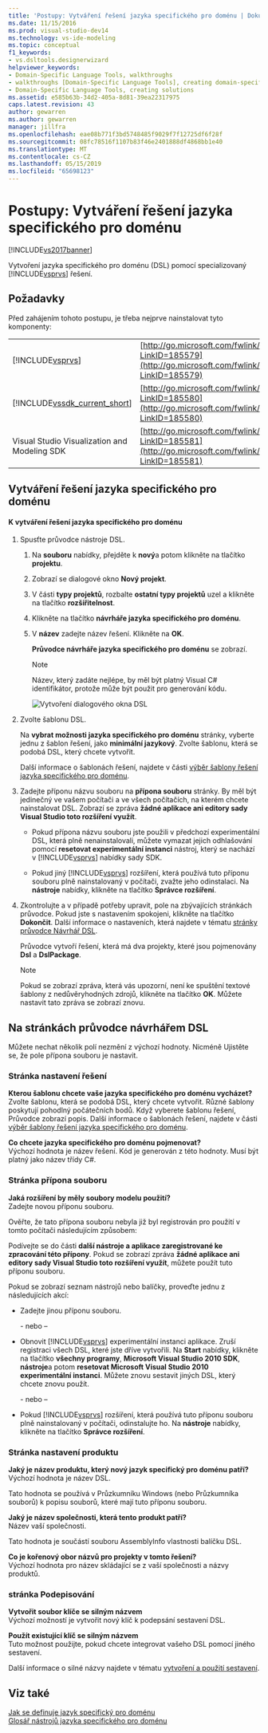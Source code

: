 ```yaml
---
title: 'Postupy: Vytváření řešení jazyka specifického pro doménu | Dokumentace Microsoftu'
ms.date: 11/15/2016
ms.prod: visual-studio-dev14
ms.technology: vs-ide-modeling
ms.topic: conceptual
f1_keywords:
- vs.dsltools.designerwizard
helpviewer_keywords:
- Domain-Specific Language Tools, walkthroughs
- walkthroughs [Domain-Specific Language Tools], creating domain-specific language
- Domain-Specific Language Tools, creating solutions
ms.assetid: e585b63b-34d2-405a-8d81-39ea22317975
caps.latest.revision: 43
author: gewarren
ms.author: gewarren
manager: jillfra
ms.openlocfilehash: eae08b771f3bd5748485f9029f7f12725df6f28f
ms.sourcegitcommit: 08fc78516f1107b83f46e2401888df4868bb1e40
ms.translationtype: MT
ms.contentlocale: cs-CZ
ms.lasthandoff: 05/15/2019
ms.locfileid: "65698123"
---
```

# <a name="how-to-create-a-domain-specific-language-solution"></a>Postupy: Vytváření řešení jazyka specifického pro doménu
[!INCLUDE[vs2017banner](../includes/vs2017banner.md)]

Vytvoření jazyka specifického pro doménu (DSL) pomocí specializovaný [!INCLUDE[vsprvs](../includes/vsprvs-md.md)] řešení.  
  
## <a name="prerequisites"></a>Požadavky  
 Před zahájením tohoto postupu, je třeba nejprve nainstalovat tyto komponenty:  
  
|||  
|-|-|  
|[!INCLUDE[vsprvs](../includes/vsprvs-md.md)]|[http://go.microsoft.com/fwlink/?LinkID=185579](http://go.microsoft.com/fwlink/?LinkID=185579)|  
|[!INCLUDE[vssdk_current_short](../includes/vssdk-current-short-md.md)]|[http://go.microsoft.com/fwlink/?LinkID=185580](http://go.microsoft.com/fwlink/?LinkID=185580)|  
|Visual Studio Visualization and Modeling SDK|[http://go.microsoft.com/fwlink/?LinkID=185581](http://go.microsoft.com/fwlink/?LinkID=185581)|  
  
## <a name="creating-a-domain-specific-language-solution"></a>Vytváření řešení jazyka specifického pro doménu  
  
#### <a name="to-create-a-domain-specific-language-solution"></a>K vytváření řešení jazyka specifického pro doménu  
  
1. Spusťte průvodce nástroje DSL.  
  
   1. Na **souboru** nabídky, přejděte k **nový**a potom klikněte na tlačítko **projektu**.  
  
   2. Zobrazí se dialogové okno **Nový projekt**.  
  
   3. V části **typy projektů**, rozbalte **ostatní typy projektů** uzel a klikněte na tlačítko **rozšiřitelnost**.  
  
   4. Klikněte na tlačítko **návrháře jazyka specifického pro doménu**.  
  
   5. V **název** zadejte název řešení. Klikněte na **OK**.  
  
       **Průvodce návrháře jazyka specifického pro doménu** se zobrazí.  
  
      > [!NOTE]
      > Název, který zadáte nejlépe, by měl být platný Visual C# identifikátor, protože může být použit pro generování kódu.  
  
      ![Vytvoření dialogového okna DSL](../modeling/media/create-dsldialog.png "Create_DSLDialog")  
  
2. Zvolte šablonu DSL.  
  
    Na **vybrat možnosti jazyka specifického pro doménu** stránky, vyberte jednu z šablon řešení, jako **minimální jazykový**. Zvolte šablonu, která se podobá DSL, který chcete vytvořit.  
  
    Další informace o šablonách řešení, najdete v části [výběr šablony řešení jazyka specifického pro doménu](../modeling/choosing-a-domain-specific-language-solution-template.md).  
  
3. Zadejte příponu názvu souboru na **přípona souboru** stránky. By měl být jedinečný ve vašem počítači a ve všech počítačích, na kterém chcete nainstalovat DSL. Zobrazí se zpráva **žádné aplikace ani editory sady Visual Studio toto rozšíření využít**.  
  
   - Pokud přípona názvu souboru jste použili v předchozí experimentální DSL, která plně nenainstalovali, můžete vymazat jejich odhlašování pomocí **resetovat experimentální instanci** nástroj, který se nachází v [!INCLUDE[vsprvs](../includes/vsprvs-md.md)] nabídky sady SDK.  
  
   - Pokud jiný [!INCLUDE[vsprvs](../includes/vsprvs-md.md)] rozšíření, která používá tuto příponu souboru plně nainstalovaný v počítači, zvažte jeho odinstalaci. Na **nástroje** nabídky, klikněte na tlačítko **Správce rozšíření**.  
  
4. Zkontrolujte a v případě potřeby upravit, pole na zbývajících stránkách průvodce. Pokud jste s nastavením spokojeni, klikněte na tlačítko **Dokončit**. Další informace o nastaveních, která najdete v tématu [stránky průvodce Návrhář DSL](#settings).  
  
    Průvodce vytvoří řešení, která má dva projekty, které jsou pojmenovány **Dsl** a **DslPackage**.  
  
   > [!NOTE]
   > Pokud se zobrazí zpráva, která vás upozorní, není ke spuštění textové šablony z nedůvěryhodných zdrojů, klikněte na tlačítko **OK**. Můžete nastavit tato zpráva se zobrazí znovu.  
  
## <a name="settings"></a> Na stránkách průvodce návrhářem DSL  
 Můžete nechat několik polí nezmění z výchozí hodnoty. Nicméně Ujistěte se, že pole přípona souboru je nastavit.  
  
### <a name="solution-settings-page"></a>Stránka nastavení řešení  
 **Kterou šablonu chcete vaše jazyka specifického pro doménu vycházet?**  
 Zvolte šablonu, která se podobá DSL, který chcete vytvořit. Různé šablony poskytují pohodlný počátečních bodů. Když vyberete šablonu řešení, Průvodce zobrazí popis. Další informace o šablonách řešení, najdete v části [výběr šablony řešení jazyka specifického pro doménu](../modeling/choosing-a-domain-specific-language-solution-template.md).  
  
 **Co chcete jazyka specifického pro doménu pojmenovat?**  
 Výchozí hodnota je název řešení. Kód je generován z této hodnoty. Musí být platný jako název třídy C#.  
  
### <a name="file-extension-page"></a>Stránka přípona souboru  
 **Jaká rozšíření by měly soubory modelu použití?**  
 Zadejte novou příponu souboru.  
  
 Ověřte, že tato přípona souboru nebyla již byl registrován pro použití v tomto počítači následujícím způsobem:  
  
 Podívejte se do části **další nástroje a aplikace zaregistrované ke zpracování této přípony**. Pokud se zobrazí zpráva **žádné aplikace ani editory sady Visual Studio toto rozšíření využít**, můžete použít tuto příponu souboru.  
  
 Pokud se zobrazí seznam nástrojů nebo balíčky, proveďte jednu z následujících akcí:  
  
- Zadejte jinou příponu souboru.  
  
     \- nebo –  
  
- Obnovit [!INCLUDE[vsprvs](../includes/vsprvs-md.md)] experimentální instanci aplikace. Zruší registraci všech DSL, které jste dříve vytvořili. Na **Start** nabídky, klikněte na tlačítko **všechny programy**, **Microsoft Visual Studio 2010 SDK**, **nástroje**a potom **resetovat Microsoft Visual Studio 2010 experimentální instanci**. Můžete znovu sestavit jiných DSL, který chcete znovu použít.  
  
     \- nebo –  
  
- Pokud [!INCLUDE[vsprvs](../includes/vsprvs-md.md)] rozšíření, která používá tuto příponu souboru plně nainstalovaný v počítači, odinstalujte ho. Na **nástroje** nabídky, klikněte na tlačítko **Správce rozšíření**.  
  
### <a name="product-settings-page"></a>Stránka nastavení produktu  
 **Jaký je název produktu, který nový jazyk specifický pro doménu patří?**  
 Výchozí hodnota je název DSL.  
  
 Tato hodnota se používá v Průzkumníku Windows (nebo Průzkumníka souborů) k popisu souborů, které mají tuto příponu souboru.  
  
 **Jaký je název společnosti, která tento produkt patří?**  
 Název vaší společnosti.  
  
 Tato hodnota je součástí souboru AssemblyInfo vlastnosti balíčku DSL.  
  
 **Co je kořenový obor názvů pro projekty v tomto řešení?**  
 Výchozí hodnota pro název skládající se z vaší společnosti a názvy produktů.  
  
### <a name="signing-page"></a>stránka Podepisování  
 **Vytvořit soubor klíče se silným názvem**  
 Výchozí možností je vytvořit nový klíč k podepsání sestavení DSL.  
  
 **Použít existující klíč se silným názvem**  
 Tuto možnost použijte, pokud chcete integrovat vašeho DSL pomocí jiného sestavení.  
  
 Další informace o silné názvy najdete v tématu [vytvoření a použití sestavení](http://go.microsoft.com/fwlink/?LinkId=186073).  
  
## <a name="see-also"></a>Viz také  
 [Jak se definuje jazyk specifický pro doménu](../modeling/how-to-define-a-domain-specific-language.md)   
 [Glosář nástrojů jazyka specifického pro doménu](https://msdn.microsoft.com/ca5e84cb-a315-465c-be24-76aa3df276aa)
